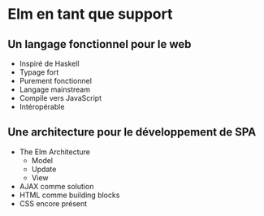 # Elm en tant que support

## Un langage fonctionnel pour le web

* Inspiré de Haskell
* Typage fort
* Purement fonctionnel
* Langage mainstream
* Compile vers JavaScript
* Intéropérable

## Une architecture pour le développement de SPA

* The Elm Architecture
  * Model
  * Update
  * View
* AJAX comme solution
* HTML comme building blocks
* CSS encore présent



